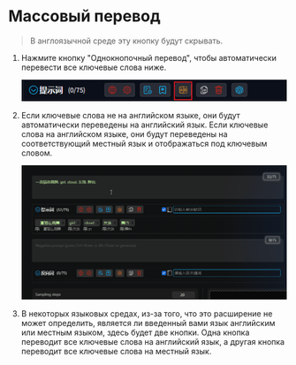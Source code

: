# Массовый перевод

> В англоязычной среде эту кнопку будут скрывать.

1. Нажмите кнопку "Однокнопочный перевод", чтобы автоматически перевести все ключевые слова ниже.

   ![](../assets/images/BatchTranslation/translate.png)

2. Если ключевые слова не на английском языке, они будут автоматически переведены на английский язык. Если ключевые слова на английском языке, они будут переведены на соответствующий местный язык и отображаться под ключевым словом.

   ![](../assets/images/demo.translate.gif)

3. В некоторых языковых средах, из-за того, что это расширение не может определить, является ли введенный вами язык английским или местным языком, здесь будет две кнопки. Одна кнопка переводит все ключевые слова на английский язык, а другая кнопка переводит все ключевые слова на местный язык.
